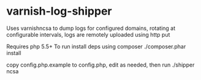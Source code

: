 varnish-log-shipper
===================

Uses varnishncsa to dump logs for configured domains, rotating at configurable intervals, logs are remotely uploaded using http put

Requires php 5.5+
To run install deps using composer
./composer.phar install

copy config.php.example to config.php, edit as needed, then run
./shipper ncsa
